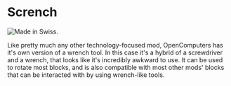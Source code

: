 # Scrench

![Made in Swiss.](oredict:oc:wrench)

Like pretty much any other technology-focused mod, OpenComputers has it's own version of a wrench tool. In this case it's a hybrid of a screwdriver and a wrench, that looks like it's incredibly awkward to use. It can be used to rotate most blocks, and is also compatible with most other mods' blocks that can be interacted with by using wrench-like tools.
